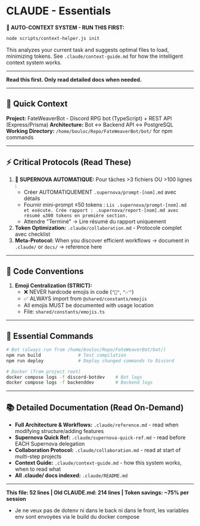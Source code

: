 # CLAUDE - Essentials

**🤖 AUTO-CONTEXT SYSTEM - RUN THIS FIRST:**

```bash
node scripts/context-helper.js init
```

This analyzes your current task and suggests optimal files to load, minimizing tokens.
See `.claude/context-guide.md` for how the intelligent context system works.

---

**Read this first. Only read detailed docs when needed.**

---

## 🎯 Quick Context

**Project:** FateWeaverBot - Discord RPG bot (TypeScript) + REST API (Express/Prisma)
**Architecture:** Bot ↔ Backend API ↔ PostgreSQL
**Working Directory:** `/home/bouloc/Repo/FateWeaverBot/bot/` for npm commands

---

## ⚡ Critical Protocols (Read These)

1. **🚨 SUPERNOVA AUTOMATIQUE:** Pour tâches >3 fichiers OU >100 lignes :
   - Créer AUTOMATIQUEMENT `.supernova/prompt-[nom].md` avec détails
   - Fournir mini-prompt ≤50 tokens : `Lis .supernova/prompt-[nom].md et exécute. Crée rapport : .supernova/report-[nom].md avec résumé ≤300 tokens en première section.`
   - Attendre "Terminé" → Lire résumé du rapport uniquement
2. **Token Optimization:** `.claude/collaboration.md` - Protocole complet avec checklist
3. **Meta-Protocol:** When you discover efficient workflows → document in `.claude/` or `docs/` → reference here

---

## 📐 Code Conventions

1. **Emoji Centralization (STRICT):**
   - ❌ NEVER hardcode emojis in code (`"🎉"`, `"✅"`)
   - ✅ ALWAYS import from `@shared/constants/emojis`
   - All emojis MUST be documented with usage location
   - File: `shared/constants/emojis.ts`

---

## 🔧 Essential Commands

```bash
# Bot (always run from /home/bouloc/Repo/FateWeaverBot/bot/)
npm run build              # Test compilation
npm run deploy             # Deploy changed commands to Discord

# Docker (from project root)
docker compose logs -f discord-botdev    # Bot logs
docker compose logs -f backenddev        # Backend logs
```

---

## 📚 Detailed Documentation (Read On-Demand)

- **Full Architecture & Workflows:** `.claude/reference.md` - read when modifying structure/adding features
- **Supernova Quick Ref:** `.claude/supernova-quick-ref.md` - read before EACH Supernova delegation
- **Collaboration Protocol:** `.claude/collaboration.md` - read at start of multi-step projects
- **Context Guide:** `.claude/context-guide.md` - how this system works, when to read what
- **All .claude/ docs indexed:** `.claude/README.md`

---

**This file: 52 lines | Old CLAUDE.md: 214 lines | Token savings: ~75% per session**
- Je ne veux pas de dotenv ni dans le back ni dans le front, les variables env sont envoyées via le build du docker compose